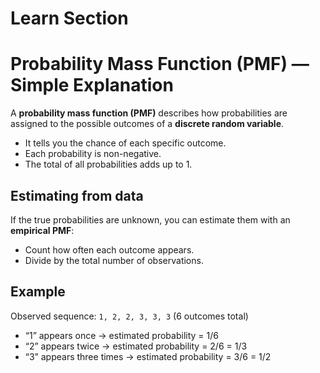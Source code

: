 
# Learn Section

# Probability Mass Function (PMF) — Simple Explanation

A **probability mass function (PMF)** describes how probabilities are assigned to the possible outcomes of a **discrete random variable**.

- It tells you the chance of each specific outcome.  
- Each probability is non-negative.  
- The total of all probabilities adds up to 1.

## Estimating from data
If the true probabilities are unknown, you can estimate them with an **empirical PMF**:
- Count how often each outcome appears.  
- Divide by the total number of observations.  

## Example
Observed sequence: `1, 2, 2, 3, 3, 3` (6 outcomes total)
- “1” appears once → estimated probability = 1/6  
- “2” appears twice → estimated probability = 2/6 = 1/3  
- “3” appears three times → estimated probability = 3/6 = 1/2  


    